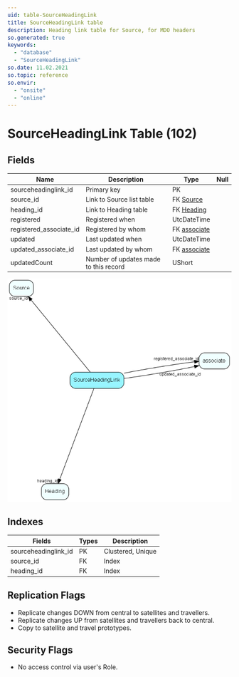 ```yaml
---
uid: table-SourceHeadingLink
title: SourceHeadingLink table
description: Heading link table for Source, for MDO headers
so.generated: true
keywords:
  - "database"
  - "SourceHeadingLink"
so.date: 11.02.2021
so.topic: reference
so.envir:
  - "onsite"
  - "online"
---
```


# SourceHeadingLink Table (102)

## Fields

| Name | Description | Type | Null |
|------|-------------|------|:----:|
|sourceheadinglink\_id|Primary key|PK| |
|source\_id|Link to Source list table|FK [Source](source.md)| |
|heading\_id|Link to Heading table|FK [Heading](heading.md)| |
|registered|Registered when|UtcDateTime| |
|registered\_associate\_id|Registered by whom|FK [associate](associate.md)| |
|updated|Last updated when|UtcDateTime| |
|updated\_associate\_id|Last updated by whom|FK [associate](associate.md)| |
|updatedCount|Number of updates made to this record|UShort| |


![SourceHeadingLink table relationship diagram](./media/SourceHeadingLink.png)

## Indexes

| Fields | Types | Description |
|--------|-------|-------------|
|sourceheadinglink\_id |PK |Clustered, Unique |
|source\_id |FK |Index |
|heading\_id |FK |Index |

## Replication Flags

* Replicate changes DOWN from central to satellites and travellers.
* Replicate changes UP from satellites and travellers back to central.
* Copy to satellite and travel prototypes.

## Security Flags

* No access control via user's Role.

